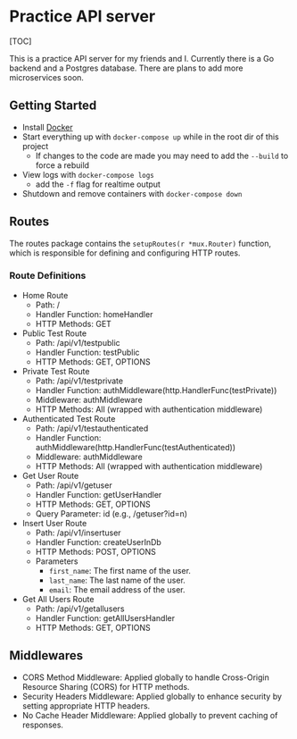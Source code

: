 # Practice API server

[TOC]

This is a practice API server for my friends and I. Currently there is a Go backend and a Postgres database. There are plans to add more microservices soon.

## Getting Started

- Install [Docker](https://docs.docker.com/engine/install/)
- Start everything up with `docker-compose up` while in the root dir of this project
  - If changes to the code are made you may need to add the `--build` to force a rebuild
- View logs with `docker-compose logs`
  - add the `-f` flag for realtime output
- Shutdown and remove containers with `docker-compose down`

## Routes

The routes package contains the `setupRoutes(r *mux.Router)` function, which is responsible for defining and configuring HTTP routes.

### Route Definitions

- Home Route
  - Path: /
  - Handler Function: homeHandler
  - HTTP Methods: GET
- Public Test Route
  - Path: /api/v1/testpublic
  - Handler Function: testPublic
  - HTTP Methods: GET, OPTIONS
- Private Test Route
  - Path: /api/v1/testprivate
  - Handler Function: authMiddleware(http.HandlerFunc(testPrivate))
  - Middleware: authMiddleware
  - HTTP Methods: All (wrapped with authentication middleware)
- Authenticated Test Route
  - Path: /api/v1/testauthenticated
  - Handler Function: authMiddleware(http.HandlerFunc(testAuthenticated))
  - Middleware: authMiddleware
  - HTTP Methods: All (wrapped with authentication middleware)
- Get User Route
  - Path: /api/v1/getuser
  - Handler Function: getUserHandler
  - HTTP Methods: GET, OPTIONS
  - Query Parameter: id (e.g., /getuser?id=n)
- Insert User Route
  - Path: /api/v1/insertuser
  - Handler Function: createUserInDb
  - HTTP Methods: POST, OPTIONS
  - Parameters
    - `first_name`: The first name of the user.
    - `last_name`: The last name of the user.
    - `email`: The email address of the user.
- Get All Users Route
  - Path: /api/v1/getallusers
  - Handler Function: getAllUsersHandler
  - HTTP Methods: GET, OPTIONS

## Middlewares

- CORS Method Middleware: Applied globally to handle Cross-Origin Resource Sharing (CORS) for HTTP methods.
- Security Headers Middleware: Applied globally to enhance security by setting appropriate HTTP headers.
- No Cache Header Middleware: Applied globally to prevent caching of responses.
